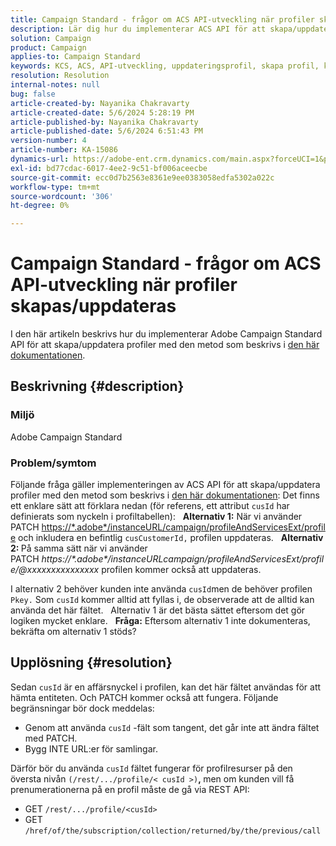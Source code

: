 ```yaml
---
title: Campaign Standard - frågor om ACS API-utveckling när profiler skapas/uppdateras
description: Lär dig hur du implementerar ACS API för att skapa/uppdatera profiler med hjälp av affärsnyckeln PATCH och cusId enligt beskrivningen i dokumentationen.
solution: Campaign
product: Campaign
applies-to: Campaign Standard
keywords: KCS, ACS, API-utveckling, uppdateringsprofil, skapa profil, kampanjstandard
resolution: Resolution
internal-notes: null
bug: false
article-created-by: Nayanika Chakravarty
article-created-date: 5/6/2024 5:28:19 PM
article-published-by: Nayanika Chakravarty
article-published-date: 5/6/2024 6:51:43 PM
version-number: 4
article-number: KA-15086
dynamics-url: https://adobe-ent.crm.dynamics.com/main.aspx?forceUCI=1&pagetype=entityrecord&etn=knowledgearticle&id=826c6205-ce0b-ef11-9f8a-6045bd0065b6
exl-id: bd77cdac-6017-4ee2-9c51-bf006aceecbe
source-git-commit: ecc0d7b2563e8361e9ee0383058edfa5302a022c
workflow-type: tm+mt
source-wordcount: '306'
ht-degree: 0%

---
```


# Campaign Standard - frågor om ACS API-utveckling när profiler skapas/uppdateras


I den här artikeln beskrivs hur du implementerar Adobe Campaign Standard API för att skapa/uppdatera profiler med den metod som beskrivs i [den här dokumentationen](https://experienceleague.adobe.com/docs/campaign-standard/using/working-with-apis/managing-profiles/updating-profiles.html?lang=en).

## Beskrivning {#description}


### Miljö

Adobe Campaign Standard

### Problem/symtom

Följande fråga gäller implementeringen av ACS API för att skapa/uppdatera profiler med den metod som beskrivs i [den här dokumentationen](https://experienceleague.adobe.com/docs/campaign-standard/using/working-with-apis/managing-profiles/updating-profiles.html?lang=en): Det finns ett enklare sätt att förklara nedan (för referens, ett attribut `cusId` har definierats som nyckeln i profiltabellen):
 
<b>Alternativ 1:</b> När vi använder PATCH [https://\*.adobe\*/instanceURL/campaign/profileAndServicesExt/profile](https://na01.safelinks.protection.outlook.com/?url=https://mc.adobe.io/unilever-mkt-stage1/campaign/profileAndServicesExt/profile&amp;amp;data=02%7c01%7c%7c7ae64aa57f294ebc9d7d08d4bd48ea2f%7cfa7b1b5a7b34438794aed2c178decee1%7c0%7c0%7c636341568263078022&amp;amp;sdata=EVqAIvzLyFYiHf18eFGtnFm9ya/lLg2YfH5T3xer/9E%3D&amp;amp;reserved=0) och inkludera en befintlig `cusCustomerId,` profilen uppdateras.
 
<b>Alternativ 2: </b>På samma sätt när vi använder PATCH *https://\*.adobe\*/instanceURLcampaign/profileAndServicesExt/profile/@xxxxxxxxxxxxxxx* profilen kommer också att uppdateras.

I alternativ 2 behöver kunden inte använda `cusId`men de behöver profilen `Pkey.` Som `cusId` kommer alltid att fyllas i, de observerade att de alltid kan använda det här fältet.
 
Alternativ 1 är det bästa sättet eftersom det gör logiken mycket enklare.
 
<b>Fråga:</b> Eftersom alternativ 1 inte dokumenteras, bekräfta om alternativ 1 stöds?


## Upplösning {#resolution}


Sedan `cusId` är en affärsnyckel i profilen, kan det här fältet användas för att hämta entiteten. Och PATCH kommer också att fungera. Följande begränsningar bör dock meddelas:

- Genom att använda `cusId` -fält som tangent, det går inte att ändra fältet med PATCH.
- Bygg INTE URL:er för samlingar.


Därför bör du använda `cusId` fältet fungerar för profilresurser på den översta nivån `(/rest/.../profile/< cusId >)`<b>, </b>men om kunden vill få prenumerationerna på en profil måste de gå via REST API:

- GET `/rest/.../profile/<cusId>`
- GET `/href/of/the/subscription/collection/returned/by/the/previous/call`
